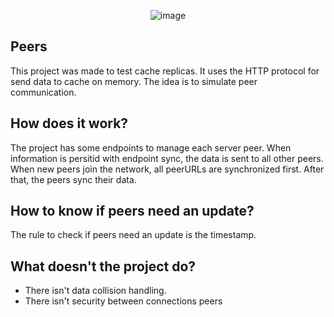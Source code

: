 
<div align="center">

![image](https://github.com/user-attachments/assets/71e616f5-e655-49c7-a11f-abce0f238861)

</div>


## Peers

This project was made to test cache replicas. It uses the HTTP protocol for send data to cache on memory. The idea is to simulate peer communication.

## How does it work?

The project has some endpoints to manage each server peer. When information is persitid with endpoint sync, the data is sent to all other peers.
When new peers join the network, all peerURLs are synchronized first. After that, the peers sync their data.

## How to know if peers need an update?

The rule to check if peers need an update is the timestamp.


## What doesn't the project do?

- There isn't data collision handling.
- There isn't security between connections peers
